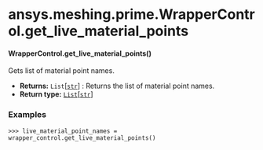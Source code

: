 <a id="ansys-meshing-prime-wrappercontrol-get-live-material-points"></a>

# ansys.meshing.prime.WrapperControl.get_live_material_points

<a id="ansys.meshing.prime.WrapperControl.get_live_material_points"></a>

#### WrapperControl.get_live_material_points()

Gets list of material point names.

* **Returns:**
  `List`[[`str`](https://docs.python.org/3.11/library/stdtypes.html#str)]
  : Returns the list of material point names.
* **Return type:**
  [`List`](https://docs.python.org/3.11/library/typing.html#typing.List)[[`str`](https://docs.python.org/3.11/library/stdtypes.html#str)]

### Examples

```pycon
>>> live_material_point_names = wrapper_control.get_live_material_points()
```

<!-- !! processed by numpydoc !! -->
